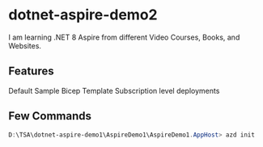 # dotnet-aspire-demo2

I am learning .NET 8 Aspire from different Video Courses, Books, and Websites.

## Features

Default Sample
Bicep Template
Subscription level deployments

## Few Commands

```powershell
D:\TSA\dotnet-aspire-demo1\AspireDemo1\AspireDemo1.AppHost> azd init
```
